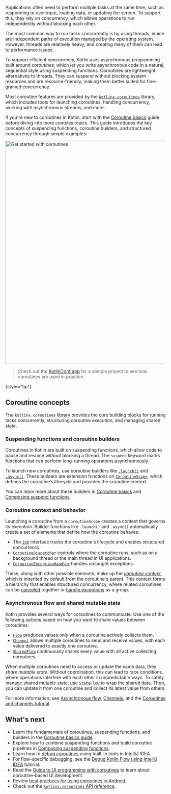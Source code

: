 [//]: # (title: Coroutines)

Applications often need to perform multiple tasks at the same time, such as responding to user input, loading data, or updating the screen.
To support this, they rely on concurrency, which allows operations to run independently without blocking each other.

The most common way to run tasks concurrently is by using threads, which are independent paths of execution managed by the operating system.
However, threads are relatively heavy, and creating many of them can lead to performance issues.

To support efficient concurrency, Kotlin uses asynchronous programming built around _coroutines_, which let you write asynchronous code in a natural, sequential style using suspending functions.
Coroutines are lightweight alternatives to threads.
They can suspend without blocking system resources and are resource-friendly, making them better suited for fine-grained concurrency.

Most coroutine features are provided by the [`kotlinx.coroutines`](https://github.com/Kotlin/kotlinx.coroutines) library,
which includes tools for launching coroutines, handling concurrency, working with asynchronous streams, and more.

If you're new to coroutines in Kotlin, start with the [Coroutine basics](coroutines-basics.md) guide before diving into more complex topics.
This guide introduces the key concepts of suspending functions, coroutine builders, and structured concurrency through simple examples:

<a href="coroutines-basics.md"><img src="get-started-coroutines.svg" width="700" alt="Get started with coroutines" style="block"/></a>

> Check out the [KotlinConf app](https://github.com/JetBrains/kotlinconf-app) for a sample project to see how coroutines are used in practice.
> 
{style="tip"}

## Coroutine concepts

The `kotlinx.coroutines` library provides the core building blocks for running tasks concurrently, structuring coroutine execution, and managing shared state.

### Suspending functions and coroutine builders

Coroutines in Kotlin are built on suspending functions, which allow code to pause and resume without blocking a thread.
The `suspend` keyword marks functions that can perform long-running operations asynchronously.

To launch new coroutines, use coroutine builders like [`.launch()`](https://kotlinlang.org/api/kotlinx.coroutines/kotlinx-coroutines-core/kotlinx.coroutines/launch.html) and [`.async()`](https://kotlinlang.org/api/kotlinx.coroutines/kotlinx-coroutines-core/kotlinx.coroutines/async.html).
These builders are extension functions on [`CoroutineScope`](https://kotlinlang.org/api/kotlinx.coroutines/kotlinx-coroutines-core/kotlinx.coroutines/-coroutine-scope/),
which defines the coroutine’s lifecycle and provides the coroutine context.

You can learn more about these builders in [Coroutine basics](coroutines-basics.md) and [Composing suspend functions](coroutines-and-channels.md).

### Coroutine context and behavior

Launching a coroutine from a `CoroutineScope` creates a context that governs its execution.
Builder functions like `.launch()` and `.async()` automatically create a set of elements that define how the coroutine behaves:

* The [`Job`](https://kotlinlang.org/api/kotlinx.coroutines/kotlinx-coroutines-core/kotlinx.coroutines/-job/) interface tracks the coroutine's lifecycle and enables structured concurrency.
* [`CoroutineDispatcher`](https://kotlinlang.org/api/kotlinx.coroutines/kotlinx-coroutines-core/kotlinx.coroutines/-coroutine-dispatcher/) controls where the coroutine runs, such as on a background thread or the main thread in UI applications.
* [`CoroutineExceptionHandler`](https://kotlinlang.org/api/kotlinx.coroutines/kotlinx-coroutines-core/kotlinx.coroutines/-coroutine-exception-handler/) handles uncaught exceptions.

These, along with other possible elements, make up the [_coroutine context_](coroutine-context-and-dispatchers.md), which is inherited by default from the coroutine's parent.
This context forms a hierarchy that enables structured concurrency, where related coroutines can be [canceled](cancellation-and-timeouts.md) together or [handle exceptions](exception-handling.md) as a group.

### Asynchronous flow and shared mutable state

Kotlin provides several ways for coroutines to communicate.
Use one of the following options based on how you want to share values between coroutines:

* [`Flow`](https://kotlinlang.org/api/kotlinx.coroutines/kotlinx-coroutines-core/kotlinx.coroutines.flow/-flow/) produces values only when a coroutine actively collects them.
* [`Channel`](https://kotlinlang.org/api/kotlinx.coroutines/kotlinx-coroutines-core/kotlinx.coroutines.channels/-channel/) allows multiple coroutines to send and receive values, with each value delivered to exactly one coroutine.
* [`SharedFlow`](https://kotlinlang.org/api/kotlinx.coroutines/kotlinx-coroutines-core/kotlinx.coroutines.flow/-shared-flow/) continuously shares every value with all active collecting coroutines.

When multiple coroutines need to access or update the same data, they _share mutable state_.
Without coordination, this can lead to race conditions, where operations interfere with each other in unpredictable ways.
To safely manage shared mutable state, use [`StateFlow`](https://kotlinlang.org/api/kotlinx.coroutines/kotlinx-coroutines-core/kotlinx.coroutines.flow/-state-flow/#) to wrap the shared data.
Then, you can update it from one coroutine and collect its latest value from others.
<!-- Learn more in [Shared mutable state and concurrency](shared-mutable-state-and-concurrency.md). -->

For more information, see [Asynchronous flow](flow.md), [Channels](channels.md), and the [Coroutines and channels tutorial](coroutines-and-channels.md).

## What's next

* Learn the fundamentals of coroutines, suspending functions, and builders in the [Coroutine basics guide](coroutines-basics.md).
* Explore how to combine suspending functions and build coroutine pipelines in [Composing suspending functions](coroutine-context-and-dispatchers.md).
* Learn how to [debug coroutines](debug-coroutines-with-idea.md) using built-in tools in IntelliJ IDEA.
* For flow-specific debugging, see the [Debug Kotlin Flow using IntelliJ IDEA](debug-flow-with-idea.md) tutorial.
* Read the [Guide to UI programming with coroutines](https://github.com/Kotlin/kotlinx.coroutines/blob/master/ui/coroutines-guide-ui.md) to learn about coroutine-based UI development.
* Review [best practices for using coroutines in Android](https://developer.android.com/kotlin/coroutines/coroutines-best-practices).
* Check out the [`kotlinx.coroutines` API reference](https://kotlinlang.org/api/kotlinx.coroutines/).

